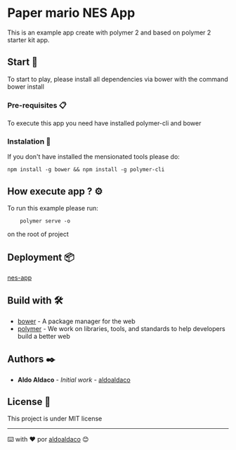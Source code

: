 # Paper mario NES App

This is an example app create with polymer 2 and based on polymer 2 starter kit app.

## Start 🚀

To start to play, please install all dependencies via bower with the command bower install

### Pre-requisites 📋

To execute this app you need have installed polymer-cli and bower 

### Instalation 🔧

If you don't have installed the mensionated tools please do:

```
npm install -g bower && npm install -g polymer-cli 
```

## How execute app ? ⚙️

To run this example please run:

```
    polymer serve -o 
```

on the root of project

## Deployment 📦

[nes-app](https://super-nes-app.firebaseapp.com/)

## Build with 🛠️

* [bower](https://bower.io/) - A package manager for the web
* [polymer](https://www.polymer-project.org/) - We work on libraries, tools, and standards to help developers build a better web

## Authors ✒️

* **Aldo Aldaco** - *Initial work* - [aldoaldaco](https://github.com/aldoaldaco)

## License 📄

This project is under MIT license


---
⌨️ with ❤️ por [aldoaldaco](https://github.com/aldoaldaco) 😊
